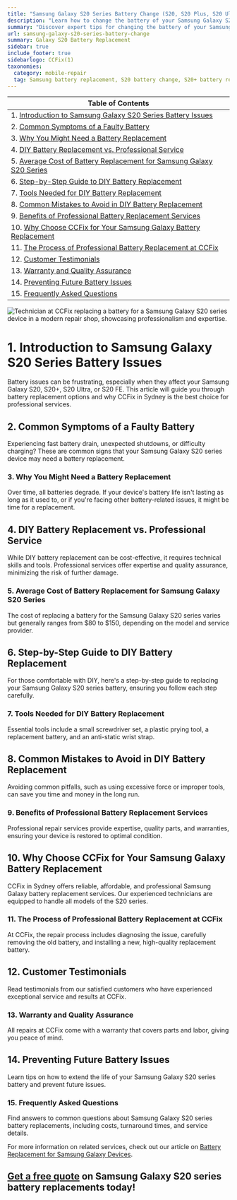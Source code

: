 ```yaml
---
title: "Samsung Galaxy S20 Series Battery Change (S20, S20 Plus, S20 Ultra, S20 FE) by CCFix"
description: "Learn how to change the battery of your Samsung Galaxy S20 series devices with expert tips from CCFix in Sydney. Get insights on battery replacement costs, DIY steps, and professional services for S20, S20+, S20 Ultra, and S20 FE."
summary: "Discover expert tips for changing the battery of your Samsung Galaxy S20 series. Get insights on costs, DIY steps, and professional services from CCFix in Sydney."
url: samsung-galaxy-s20-series-battery-change
summary: Galaxy S20 Battery Replacement
sidebar: true
include_footer: true
sidebarlogo: CCFix(1)
taxonomies:
  category: mobile-repair
  tag: Samsung battery replacement, S20 battery change, S20+ battery replacement, S20 Ultra battery repair, S20 FE battery replacement, Sydney
---
```


| **Table of Contents**                                               |
|---------------------------------------------------------------------|
| 1. [Introduction to Samsung Galaxy S20 Series Battery Issues](#1-introduction-to-samsung-galaxy-s20-series-battery-issues) |
| 2. [Common Symptoms of a Faulty Battery](#2-common-symptoms-of-a-faulty-battery) |
| 3. [Why You Might Need a Battery Replacement](#3-why-you-might-need-a-battery-replacement) |
| 4. [DIY Battery Replacement vs. Professional Service](#4-diy-battery-replacement-vs-professional-service) |
| 5. [Average Cost of Battery Replacement for Samsung Galaxy S20 Series](#5-average-cost-of-battery-replacement-for-samsung-galaxy-s20-series) |
| 6. [Step-by-Step Guide to DIY Battery Replacement](#6-step-by-step-guide-to-diy-battery-replacement) |
| 7. [Tools Needed for DIY Battery Replacement](#7-tools-needed-for-diy-battery-replacement) |
| 8. [Common Mistakes to Avoid in DIY Battery Replacement](#8-common-mistakes-to-avoid-in-diy-battery-replacement) |
| 9. [Benefits of Professional Battery Replacement Services](#9-benefits-of-professional-battery-replacement-services) |
| 10. [Why Choose CCFix for Your Samsung Galaxy Battery Replacement](#10-why-choose-ccfix-for-your-samsung-galaxy-battery-replacement) |
| 11. [The Process of Professional Battery Replacement at CCFix](#11-the-process-of-professional-battery-replacement-at-ccfix) |
| 12. [Customer Testimonials](#12-customer-testimonials) |
| 13. [Warranty and Quality Assurance](#13-warranty-and-quality-assurance) |
| 14. [Preventing Future Battery Issues](#14-preventing-future-battery-issues) |
| 15. [Frequently Asked Questions](#15-frequently-asked-questions) |

![Technician at CCFix replacing a battery for a Samsung Galaxy S20 series device in a modern repair shop, showcasing professionalism and expertise.](/images/samsung-galaxy-s20-series-battery-change.webp "CCFix technician replacing a Samsung Galaxy S20 series battery, highlighting expert repair services in Sydney.")

# **1. Introduction to Samsung Galaxy S20 Series Battery Issues**
Battery issues can be frustrating, especially when they affect your Samsung Galaxy S20, S20+, S20 Ultra, or S20 FE. This article will guide you through battery replacement options and why CCFix in Sydney is the best choice for professional services.

## **2. Common Symptoms of a Faulty Battery**
Experiencing fast battery drain, unexpected shutdowns, or difficulty charging? These are common signs that your Samsung Galaxy S20 series device may need a battery replacement.

### **3. Why You Might Need a Battery Replacement**
Over time, all batteries degrade. If your device's battery life isn't lasting as long as it used to, or if you're facing other battery-related issues, it might be time for a replacement.

## **4. DIY Battery Replacement vs. Professional Service**
While DIY battery replacement can be cost-effective, it requires technical skills and tools. Professional services offer expertise and quality assurance, minimizing the risk of further damage.

### **5. Average Cost of Battery Replacement for Samsung Galaxy S20 Series**
The cost of replacing a battery for the Samsung Galaxy S20 series varies but generally ranges from $80 to $150, depending on the model and service provider.

## **6. Step-by-Step Guide to DIY Battery Replacement**
For those comfortable with DIY, here's a step-by-step guide to replacing your Samsung Galaxy S20 series battery, ensuring you follow each step carefully.

### **7. Tools Needed for DIY Battery Replacement**
Essential tools include a small screwdriver set, a plastic prying tool, a replacement battery, and an anti-static wrist strap.

## **8. Common Mistakes to Avoid in DIY Battery Replacement**
Avoiding common pitfalls, such as using excessive force or improper tools, can save you time and money in the long run.

### **9. Benefits of Professional Battery Replacement Services**
Professional repair services provide expertise, quality parts, and warranties, ensuring your device is restored to optimal condition.

## **10. Why Choose CCFix for Your Samsung Galaxy Battery Replacement**
CCFix in Sydney offers reliable, affordable, and professional Samsung Galaxy battery replacement services. Our experienced technicians are equipped to handle all models of the S20 series.

### **11. The Process of Professional Battery Replacement at CCFix**
At CCFix, the repair process includes diagnosing the issue, carefully removing the old battery, and installing a new, high-quality replacement battery.

## **12. Customer Testimonials**
Read testimonials from our satisfied customers who have experienced exceptional service and results at CCFix.

### **13. Warranty and Quality Assurance**
All repairs at CCFix come with a warranty that covers parts and labor, giving you peace of mind.

## **14. Preventing Future Battery Issues**
Learn tips on how to extend the life of your Samsung Galaxy S20 series battery and prevent future issues.

### **15. Frequently Asked Questions**
Find answers to common questions about Samsung Galaxy S20 series battery replacements, including costs, turnaround times, and service details.


For more information on related services, check out our article on [Battery Replacement for Samsung Galaxy Devices](https://ccfix.com.au/samsung-galaxy-battery-replacement).

## [Get a free quote](https://form.jotform.com/241402975332857) on Samsung Galaxy S20 series battery replacements today!
